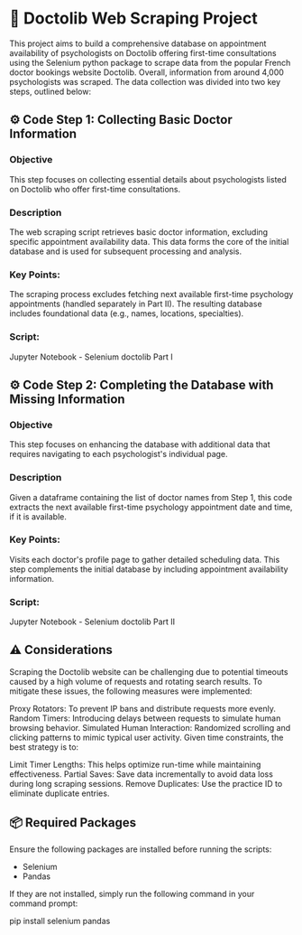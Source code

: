 # 🏥 Doctolib Web Scraping Project
This project aims to build a comprehensive database on appointment availability of psychologists on Doctolib offering first-time consultations using the Selenium python package to scrape data from the popular French doctor bookings website Doctolib. Overall, information from around 4,000 psychologists was scraped. The data collection was divided into two key steps, outlined below:

## ⚙️ Code Step 1: Collecting Basic Doctor Information
### Objective
This step focuses on collecting essential details about psychologists listed on Doctolib who offer first-time consultations.

### Description
The web scraping script retrieves basic doctor information, excluding specific appointment availability data. This data forms the core of the initial database and is used for subsequent processing and analysis.

### Key Points:
The scraping process excludes fetching next available first-time psychology appointments (handled separately in Part II).
The resulting database includes foundational data (e.g., names, locations, specialties).

### Script:
Jupyter Notebook - Selenium doctolib Part I



## ⚙️ Code Step 2: Completing the Database with Missing Information
### Objective
This step focuses on enhancing the database with additional data that requires navigating to each psychologist's individual page.

### Description
Given a dataframe containing the list of doctor names from Step 1, this code extracts the next available first-time psychology appointment date and time, if it is available.

### Key Points:
Visits each doctor's profile page to gather detailed scheduling data.
This step complements the initial database by including appointment availability information.

### Script:
Jupyter Notebook - Selenium doctolib Part II

## ⚠️ Considerations
Scraping the Doctolib website can be challenging due to potential timeouts caused by a high volume of requests and rotating search results. To mitigate these issues, the following measures were implemented:

Proxy Rotators: To prevent IP bans and distribute requests more evenly.
Random Timers: Introducing delays between requests to simulate human browsing behavior.
Simulated Human Interaction: Randomized scrolling and clicking patterns to mimic typical user activity.
Given time constraints, the best strategy is to:

Limit Timer Lengths: This helps optimize run-time while maintaining effectiveness.
Partial Saves: Save data incrementally to avoid data loss during long scraping sessions.
Remove Duplicates: Use the practice ID to eliminate duplicate entries.

## 📦 Required Packages
Ensure the following packages are installed before running the scripts:

- Selenium
- Pandas

If they are not installed, simply run the following command in your command prompt:

pip install selenium pandas
